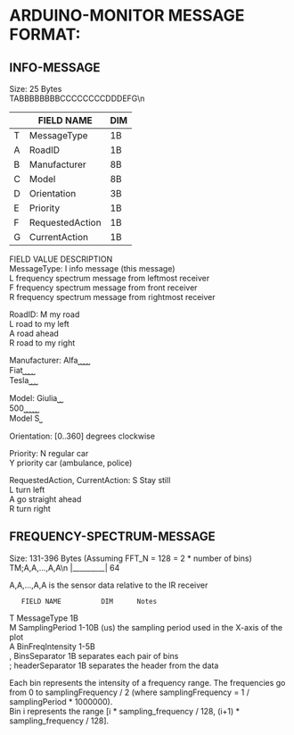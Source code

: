 # ARDUINO-MONITOR MESSAGE FORMAT:


## INFO-MESSAGE

Size: 25 Bytes  
TABBBBBBBBCCCCCCCCDDDEFG\n

|   |  FIELD NAME       | DIM |
|---|-------------------|-----|
| T |  MessageType      | 1B  |
| A |  RoadID           | 1B  |
| B |  Manufacturer     | 8B  |
| C |  Model            | 8B  |
| D |  Orientation      | 3B  |
| E |  Priority         | 1B  |
| F |  RequestedAction  | 1B  | // The action the car wants to do
| G |  CurrentAction    | 1B  | // The action the car is doing to cooperate with the network

 FIELD              VALUE       DESCRIPTION  
 MessageType:       I           info message (this message)  
                    L           frequency spectrum message from leftmost receiver  
                    F           frequency spectrum message from front receiver  
                    R           frequency spectrum message from rightmost receiver

 RoadID:            M           my road  
                    L           road to my left  
                    A           road ahead  
                    R           road to my right

 Manufacturer:      Alfa⎵⎵⎵⎵  
                    Fiat⎵⎵⎵⎵  
                    Tesla⎵⎵⎵

 Model:             Giulia⎵⎵  
                    500⎵⎵⎵⎵⎵  
                    Model S⎵

 Orientation:       [0..360]    degrees clockwise

 Priority:          N           regular car  
                    Y           priority car (ambulance, police)

 RequestedAction,
 CurrentAction:     S           Stay still  
                    L           turn left  
                    A           go straight ahead  
                    R           turn right


## FREQUENCY-SPECTRUM-MESSAGE

Size: 131-396 Bytes (Assuming FFT_N = 128 = 2 * number of bins)  
TM;A,A,...,A,A\n
   |_________|
       64

A,A,...,A,A     is the sensor data relative to the IR receiver

       FIELD NAME          DIM      Notes  
T      MessageType         1B  
M      SamplingPeriod      1-10B    (us) the sampling period used in the X-axis of the plot  
A      BinFreqIntensity    1-5B  
,      BinsSeparator       1B       separates each pair of bins  
;      headerSeparator     1B       separates the header from the data

Each bin represents the intensity of a frequency range. The frequencies go from 0 to samplingFrequency / 2 (where samplingFrequency = 1 / samplingPeriod * 1000000).  
Bin i represents the range [i * sampling_frequency / 128, (i+1) * sampling_frequency / 128].
